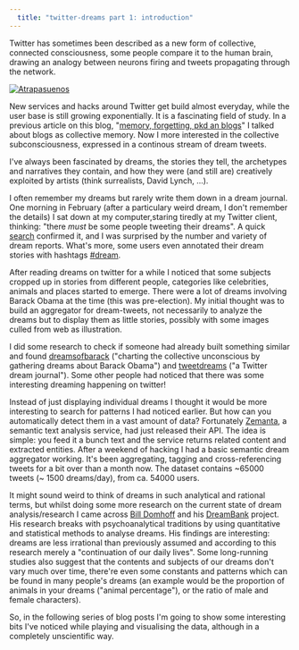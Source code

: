 ```yaml
---
  title: "twitter-dreams part 1: introduction"
---
```


Twitter has sometimes been described as a new form of collective, connected consciousness, some people compare it to the human brain, drawing an analogy between neurons firing and tweets propagating through the network.

<a href="http://en.wikipedia.org/wiki/File:Atrapasuenos.jpg">
  <img src="http://upload.wikimedia.org/wikipedia/commons/thumb/d/d4/Atrapasuenos.jpg/250px-Atrapasuenos.jpg" alt="Atrapasuenos" class="left-img"/>
</a>

New services and hacks around Twitter get build almost everyday, while the user base is still growing exponentially. It is a fascinating field of study. In a previous article on this blog, "[memory, forgetting, pkd an blogs](/2009/03/phil-k-dick.html)" I talked  about blogs as collective memory. Now I more interested in the collective subconsciousness, expressed in a continous stream of dream tweets.

I've always been fascinated by dreams, the stories they tell, the archetypes and narratives they contain, and how they were (and still are) creatively exploited by artists (think surrealists, David Lynch, ...).

I often remember my dreams but rarely write them down in a dream journal. One morning in February (after a particulary weird dream, I don't remember the details) I sat down at my computer,staring tiredly at my Twitter client, thinking: "there *must* be some people tweeting their dreams". A quick [search](http://search.twitter.com/search?q=had+dream) confirmed it, and I was surprised by the number and variety of dream reports. What's more, some users even annotated their dream stories with hashtags [#dream](http://hashtags.org/tag/dream).

After reading dreams on twitter for a while I noticed that some subjects cropped up in stories from different people, categories like celebrities, animals and places started to emerge. There were a lot of dreams involving Barack Obama at the time (this was pre-election). My initial thought was to build an aggregator for dream-tweets, not necessarily to analyze the dreams but to display them as little stories, possibly with some images culled from web as illustration.

I did some research to check if someone had already built something similar and found [dreamsofbarack](http://dreamsofbarack.com/) ("charting the collective unconscious by gathering dreams about Barack Obama") and [tweetdreams](http://tweetdreams.org/) ("a Twitter dream journal"). Some other people had noticed that there was some interesting dreaming happening on twitter!

Instead of just displaying individual dreams I thought it would be more interesting to search for patterns I had noticed earlier. But how can you automatically detect them in a vast amount of data? Fortunately [Zemanta](http://www.zemanta.com/), a semantic text analysis service, had just released their API. The idea is simple: you feed it a bunch text and the service returns related content and extracted entities. After a weekend of hacking I had a basic semantic dream aggregator working. It's been aggregating, tagging and cross-referencing tweets for a bit over than a month now. The dataset contains ~65000 tweets (~ 1500 dreams/day), from ca. 54000 users.

It might sound weird to think of dreams in such analytical and rational terms, but whilst doing some more research on the current state of dream analysis/research I came across [Bill Domhoff](http://en.wikipedia.org/wiki/G._William_Domhoff) and his [DreamBank](http://dreambank.net/) project. His research breaks with psychoanalytical traditions by using quantitative and statistical methods to analyse dreams. His findings are interesting: dreams are less irrational than previously assumed and according to this research merely a "continuation of our daily lives". Some long-running studies also suggest that the contents and subjects of our dreams don't vary much over time, there're even some constants and patterns which can be found in many people's dreams (an example would be the proportion of animals in your dreams ("animal percentage"), or the ratio of male and female characters).

So, in the following series of blog posts I'm going to show some interesting bits I've noticed while playing and visualising the data, although in a completely unscientific way.


